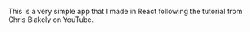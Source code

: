 This is a very simple app that I made in React following the tutorial from Chris Blakely on YouTube.
